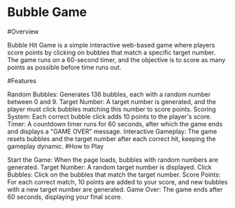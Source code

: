 
# Bubble Game 

#Overview

Bubble Hit Game is a simple interactive web-based game where players score points by clicking on bubbles that match a specific target number. The game runs on a 60-second timer, and the objective is to score as many points as possible before time runs out.

#Features

Random Bubbles: Generates 136 bubbles, each with a random number between 0 and 9.
Target Number: A target number is generated, and the player must click bubbles matching this number to score points.
Scoring System: Each correct bubble click adds 10 points to the player's score.
Timer: A countdown timer runs for 60 seconds, after which the game ends and displays a "GAME OVER" message.
Interactive Gameplay: The game resets bubbles and the target number after each correct hit, keeping the gameplay dynamic.
#How to Play

Start the Game: When the page loads, bubbles with random numbers are generated.
Target Number: A random target number is displayed.
Click Bubbles: Click on the bubbles that match the target number.
Score Points: For each correct match, 10 points are added to your score, and new bubbles with a new target number are generated.
Game Over: The game ends after 60 seconds, displaying your final score.
